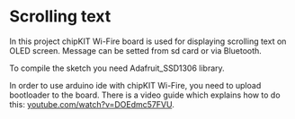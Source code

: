 # Scrolling text

In this project chipKIT Wi-Fire board is used for displaying scrolling text on OLED screen. Message can be setted from sd card or via Bluetooth.

To compile the sketch you need Adafruit_SSD1306 library.

In order to use arduino ide with chipKIT Wi-Fire, you need to upload bootloader to the board. There is a video guide which explains how to do this: [youtube.com/watch?v=DOEdmc57FVU](https://www.youtube.com/watch?v=DOEdmc57FVU).